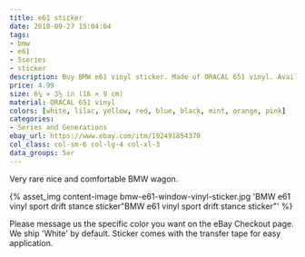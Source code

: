 ```yaml
---
title: e61 sticker
date: 2018-09-27 15:04:04
tags:
- bmw
- e61
- 5series
- sticker
description: Buy BMW e61 vinyl sticker. Made of ORACAL 651 vinyl. Available in different colors.
price: 4.99
size: 6¼ × 3½ in (16 × 9 cm)
material: ORACAL 651 vinyl
colors: [white, lilac, yellow, red, blue, black, mint, orange, pink]
categories:
- Series and Generations
ebay_url: https://www.ebay.com/itm/192491854370
col_class: col-sm-6 col-lg-4 col-xl-3
data_groups: 5er
---
```


Very rare nice and comfortable BMW wagon.

<!-- more -->
{% asset_img content-image bmw-e61-window-vinyl-sticker.jpg 'BMW e61 vinyl sport drift stance sticker"BMW e61 vinyl sport drift stance sticker"' %}

Please message us the specific color you want on the eBay Checkout page. We ship 'White' by default. Sticker comes with the transfer tape for easy application.
